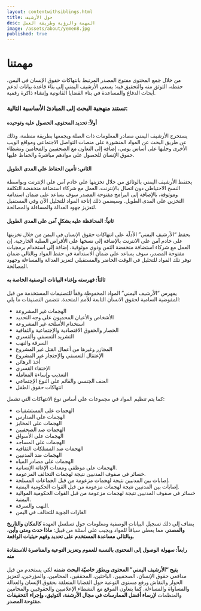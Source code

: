 ```yaml
---
layout: contentwithsiblings.html
title: حول الأرشيف
desc: المهمة والرؤية وطريقة العمل
image: /assets/about/yemen8.jpg
published: true
---
```

# مهمتنا

من خلال جمع المحتوى مفتوح المصدر المرتبط بانتهاكات حقوق الإنسان في اليمن، حفظه، التوثق منه والتحقيق فيه؛ يسعى الأرشيف اليمني إلى بناء قاعدة بيانات لدعم أبحاث الدفاع والمساعدة في بناء القضايا القانونية وإنشاء ذاكرة رقمية.


### تستند منهجية البحث إلى المبادئ الأساسية التالية:

#### أولاً: تحديد المحتوى، الحصول عليه وتوحيده

يستخرج الأرشيف اليمني مصادر المعلومات ذات الصلة ويجمعها بطريقة منظمة، وذلك عن طريق البحث عن المواد المنشورة على منصات التواصل الاجتماعي ومواقع الويب الأخرى وجلبها على أساس يومي، إضافة إلى التعاون مع الصحفيين والمحامين ونشطاء حقوق الإنسان للحصول على موادهم مباشرةً والحفاظ عليها.

#### الثاني: تأمين الحفاظ على المدى الطويل

يحتفظ الأرشيف اليمني بالوثائق من خلال تخزينها على خادم آمن على الإنترنت وبواسطة النسخ الاحتياطي دون اتصال بالإنترنت. العمل مع شركاء استضافة منخفضة التكلفة وموثوقة، بالإضافة إلى البرامج مفتوحة المصدر سوف يساعد على ضمان استدامة التخزين على المدى الطويل. وسيضمن ذلك إتاحة المواد للتحليل الآن وفي المستقبل لتعزيز جهود العدالة والمساءلة والمصالحة.


#### ثانياً: المحافظة عليه بشكلٍ آمن على المدى الطويل

يحفظ “الأرشيف اليمني” الأدلّة على انتهاكات حقوق الإنسان في اليمن من خلال تخزينها على خادم آمن على الانترنت بالإضافة إلى نسخها على الأقراص الصلبة الخارجية. إن العمل مع شركاء استضافة منخفضة الثمن وذوي موثوقية، إضافة إلى استخدام برمجيات مفتوحة المصدر، سوف يساعد على ضمان الاستدامة في حفظ المواد وبالتالي ضمان توفر تلك المواد للتحليل في الوقت الحاضر والمستقبلي لتعزيز العدالة والمساءلة وجهود المصالحة.

#### ثالثاً: فهرسته وإغناء البيانات الوصفية الخاصة به

يفهرس “الأرشيف اليمني” المواد المحفوظة وفقاً للتصنيفات المستخدمة من قبل المفوضية السامية لحقوق الانسان التابعة للأمم المتحدة. تتضمن التصنيفات ما يلي:

- الهجمات غير المشروعة
- الأشخاص والأعيان المحميون على وجه التحديد
- استخدام الأسلحة غير المشروعة
- الحصار والحقوق الاقتصادية والإجتماعية والثقافية
- التشريد التعسفي والقسري
- السرقة والنهب
- المجازر وغيرها من أعمال القتل غير المشروع
- الإعتقال التعسفي والإحتجاز غير المشروع
- أخذ الرهائن
- الإختفاء القسري
- التعذيب وإساءة المعاملة
- العنف الجنسي والقائم على النوع الإجتماعي
- انتهاكات حقوق الطفل

كما يتم تنظيم المواد في مجموعات على أساس نوع الانتهاكات التي تشمل:

- الهجمات على المستشفيات
- الهجمات على المدارس
- الهجمات على المخابز
- الهجمات ضد الصحفيين
- الهجمات على الأسواق
- الهجمات على المساجد
- الهجمات ضد الممتلكات الثقافية
- الهجمات ضد المدنيين
- الهجمات على مصادر المياه
- الهجمات على موظفي ومعدات الإغاثة الإنسانية.
- خسائر في صفوف المدنيين نتيجة لهجمات التحالف المزعومة.
- إصابات بين المدنيين نتيجة لهجمات مزعومة من قبل الجماعات المسلحة.
- إصابات بين المدنيين نتيجة لهجمات مزعومة من قبل القوات الحكومية اليمنية.
- خسائر في صفوف المدنيين نتيجة لهجمات مزعومة من قبل القوات الحكومية الموالية اليمنية.
- النهب والسرقة.
- الغارات الجوية للتحالف في اليمن


يضاف إلى ذلك تسجيل البيانات الوصفية ومعلومات حول تسلسل العهدة **كالمكان والتاريخ والمصدر**، مما يعطي سياقاً للمواد ويجيب على أسئلة من قبيل: **ماذا حدث ومتى وأين، وبالتالي مساعدة المستخدم على تحديد وفهم حيثيات الواقعة.**

#### رابعاً: سهولة الوصول إلى المحتوى بالنسبة للعموم وتعزيز التوعية والمناصرة للاستفادة منه

**يتيح “الأرشيف اليمني” المحتوى ويطوّر خاصيّة البحث ضمنه** لكي يستخدم من قبل مدافعي حقوق الإنسان، الصحفيين، الباحثين، المحققين، المحامين، والمؤرخين، لتعزيز الحوار والنقاش ورفع مستوى التوعية حول القضايا المتعلقة بحقوق الإنسان والعدالة والمساواة والمساءلة. كما يتعاون الموقع مع النشطاء الإعلاميين والحقوقيين والمحامين والمنظمات **لإرساء أفضل الممارسات في مجال الأرشفة، التوثيق، وإجراء التحقيقات مفتوحة المصدر.**
